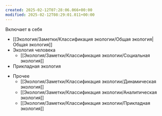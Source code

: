 ```yaml
---
created: 2025-02-12T07:28:06.066+00:00
modified: 2025-02-12T08:29:01.011+00:00
---
```

Включает в себя
- [[Экология/Заметки/Классификация экологии/Общая экология|Общая экология]]
- Экология человека
	- [[Экология/Заметки/Классификация экологии/Социальная экология]]
- Прикладная экология
* Прочее
	- [[Экология/Заметки/Классификация экологии/Динамическая экология]]
	- [[Экология/Заметки/Классификация экологии/Аналитическая экология]]
	- [[Экология/Заметки/Классификация экологии/Прикладная экология]]